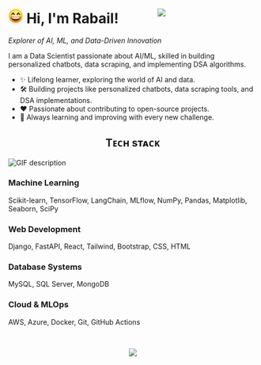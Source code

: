 <!--Night Owl Image-->
<!--Night Owl Image-->
<div style="margin-top: 100px;">
  <img align="right" width="40%" src="https://cdn3d.iconscout.com/3d/premium/thumb/cute-robot-reading-book-3d-illustration-download-in-png-blend-fbx-gltf-file-formats--read-bot-little-metal-pack-science-technology-illustrations-4721944.png">
</div>

<!--Header-->
# <img src="assets\smile.png" width="30"/> Hi, I'm Rabail!
*Explorer of AI, ML, and Data-Driven Innovation*

<!--Intro-->               
<p align="left">I am a Data Scientist passionate about AI/ML, skilled in building personalized chatbots, data scraping, and implementing DSA algorithms. </p>

- ✨ Lifelong learner, exploring the world of AI and data.
- 🛠 Building projects like personalized chatbots, data scraping tools, and DSA implementations.
- ❤ Passionate about contributing to open-source projects.
- 🌱 Always learning and improving with every new challenge.

<!--Languages and Tools Section-->       
<h2 align="center">Tᴇᴄʜ sᴛᴀᴄᴋ</h2> 
<picture>
  <source media="(prefers-color-scheme: dark)" srcset="./assets/Skills_Animation_Dark.gif">
  <source media="(prefers-color-scheme: light)" srcset="./assets/Skills_Animation_White.gif">
  <img align="left" alt="GIF description" src="./assets/Skills_Animation_White.gif">
</picture>
<br />

<h3 align="left">Machine Learning</h3>
<p align="left">Scikit-learn, TensorFlow, LangChain, MLflow, NumPy, Pandas, Matplotlib, Seaborn, SciPy</p>

<h3 align="left">Web Development</h3>
<p align="left">Django, FastAPI, React, Tailwind, Bootstrap, CSS, HTML</p>

<h3 align="left">Database Systems</h3>
<p align="left">MySQL, SQL Server, MongoDB</p>

<h3 align="left">Cloud & MLOps</h3>
<p align="left">AWS, Azure, Docker, Git, GitHub Actions</p>

<br />
<!--Footer--> 
<p align="center">
  <img src="https://capsule-render.vercel.app/api?type=waving&color=gradient&height=65&section=footer"/>
</p>

